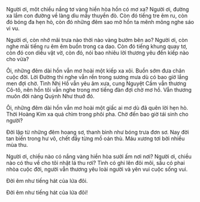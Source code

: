 Người ơi, môt chiều nắng tơ vàng hiền hòa hồn có mơ xa?
Người ơi, đường xa lắm con đường về làng dìu mấy thuyền đò.
Còn đó tiếng tre êm ru,
còn đó bóng đa hẹn hò,
còn đó những đêm sao mờ hồn ta mênh mông nghe sáo vi vu.

Người ơi, còn nhớ mãi trưa nào thời nào vàng bướm bên ao?
Người ơi, còn nghe mãi tiếng ru êm êm buồn trong ca dao.
Còn đó tiếng khung quay tơ,
còn đó con diều vật vờ,
còn đó, nói bao nhiêu lời thương yêu đến kiếp nào cho vừa?

Ôi, những đêm dài
hồn vẫn mơ hoài một kiếp xa xôi.
Buồn sớm đưa chân cuộc đời.
Lời Đường thi nghe vẫn rền trong sương mưa
dù có bao giờ lắng men đợi chờ.
Tình Nhị Hồ vẫn yêu âm xưa,
cung Nguyệt Cầm vẫn thương Cô-tô,
nên hồn tôi vẫn nghe trong mơ
tiếng đàn đợi chờ mơ hồ.
Vẫn thương muôn đời
nàng Quỳnh Như thuở đó.

Ôi, những đêm dài
hồn vẫn mơ hoài một giấc ai mơ
dù đã quên lời hẹn hò.
Thời Hoàng Kim xa quá chìm trong phôi pha.
Chờ đến bao giờ tái sinh cho người?

Đời lập từ những đêm hoang sơ,
thanh bình như bóng trưa đơn sơ.
Nay đời tan biến trong hư vô,
chết đầy từng mồ oán thù.
Máu xương tơi bời nhiều mùa thu.

Người ơi, chiều nào có nắng vàng
hiền hòa sưởi ấm nơi nơi?
Người ơi, chiều nào có thu về
cho tôi nhặt lá thu rơi?
Tình có ghi lên đôi môi,
sầu có phai nhòa cuộc đời,
người vẫn thương yêu loài người
và yên vui cuộc sống vui.

Đời êm như tiếng hát của lứa đôi.

Đời êm như tiếng hát của lứa đôi!

<!---
vtysvt/vtysvt is a ✨ special ✨ repository because its `README.md` (this file) appears on your GitHub profile.
You can click the Preview link to take a look at your changes.
--->
